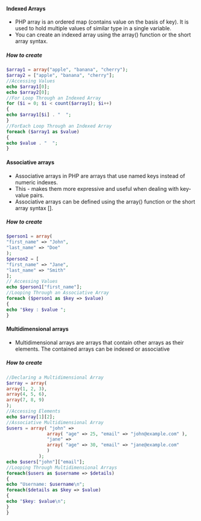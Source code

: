#### Indexed Arrays 
* PHP array is an ordered map (contains value on the basis of key). It is used to hold multiple values of similar type in a single variable.
* You can create an indexed array using the array() function or the short array syntax.
##### How to create
```php
$array1 = array("apple", "banana", "cherry"); 
$array2 = ["apple", "banana", "cherry"]; 
//Accessing Values 
echo $array1[0]; 
echo $array2[0]; 
//For Loop Through an Indexed Array 
for ($i = 0; $i < count($array1); $i++) 
{ 
echo $array1[$i] . "  "; 
} 
//ForEach Loop Through an Indexed Array 
foreach ($array1 as $value) 
{ 
echo $value . "  "; 
}
```

#### Associative arrays
* Associative arrays in PHP are arrays that use named keys instead of numeric indexes. 
* This - makes them more expressive and useful when dealing with key-value pairs. 
* Associative arrays can be defined using the array() function or the short array syntax [].
##### How to create
```php
$person1 = array(
"first_name" => "John", 
"last_name" => "Doe"
);
$person2 = [
"first_name" => "Jane", 
"last_name" => "Smith"
]; 
// Accessing Values
echo $person1["first_name"]; 
//Looping Through an Associative Array 
foreach ($person1 as $key => $value) 
{ 
echo "$key : $value "; 
}
```

#### Multidimensional arrays
* Multidimensional arrays are arrays that contain other arrays as their elements. The contained arrays can be indexed or associative
##### How to create
```php
//Declaring a Multidimensional Array 
$array = array( 
array(1, 2, 3), 
array(4, 5, 6), 
array(7, 8, 9) 
); 
//Accessing Elements 
echo $array[1][2]; 
//Associative Multidimensional Array 
$users = array( "john" => 
			   array( "age" => 25, "email" => "john@example.com" ), 
			   "jane" => 
			   array( "age" => 30, "email" => "jane@example.com" 
			   )
			); 
echo $users["john"]["email"]; 
//Looping Through Multidimensional Arrays 
foreach($users as $username => $details) 
{ 
echo "Username: $username\n"; 
foreach($details as $key => $value) 
{ 
echo "$key: $value\n"; 
} 
}
```